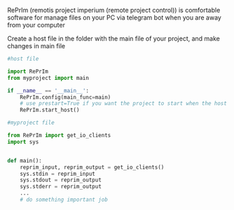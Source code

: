 RePrIm (remotis project imperium (remote project control)) is comfortable software for manage files on your PC via telegram bot when you are away from your computer

Create a host file in the folder with the main file of your project, and make changes in main file

```python
#host file

import RePrIm
from myproject import main

if __name__ == '__main__':
    RePrIm.config(main_func=main)
    # use prestart=True if you want the project to start when the host starts
    RePrIm.start_host()
```


```python
#myproject file

from RePrIm import get_io_clients
import sys


def main():
    reprim_input, reprim_output = get_io_clients()
    sys.stdin = reprim_input
    sys.stdout = reprim_output
    sys.stderr = reprim_output
    ...
    # do something important job
```
